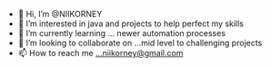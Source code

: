 - 👋 Hi, I’m @NIIKORNEY
- 👀 I’m interested in java and projects to help perfect my skills
- 🌱 I’m currently learning ... newer automation processes
- 💞️ I’m looking to collaborate on ...mid level to challenging projects
- 📫 How to reach me ...niikorney@gmail.com

<!---
NIIKORNEY/NIIKORNEY is a ✨ special ✨ repository because its `README.md` (this file) appears on your GitHub profile.
You can click the Preview link to take a look at your changes.
--->
